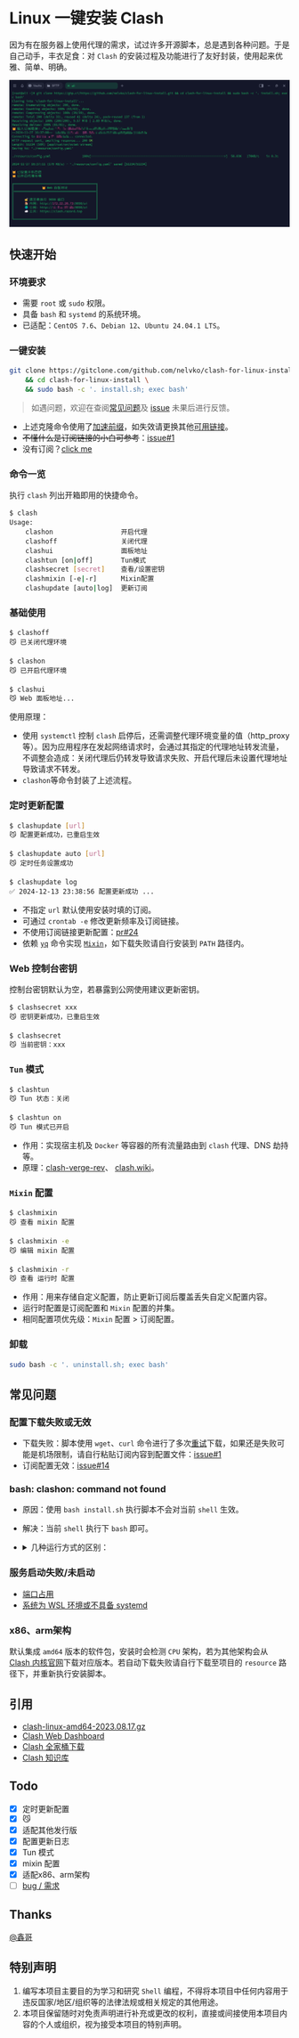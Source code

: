 # Linux 一键安装 Clash

因为有在服务器上使用代理的需求，试过许多开源脚本，总是遇到各种问题。于是自己动手，丰衣足食：对 `Clash` 的安装过程及功能进行了友好封装，使用起来优雅、简单、明确。

![img](resource/preview.png)

## 快速开始

### 环境要求

- 需要 `root` 或 `sudo` 权限。
- 具备 `bash` 和 `systemd` 的系统环境。
- 已适配：`CentOS 7.6`、`Debian 12`、`Ubuntu 24.04.1 LTS`。

### 一键安装

```bash
git clone https://gitclone.com/github.com/nelvko/clash-for-linux-install.git \
	&& cd clash-for-linux-install \
	&& sudo bash -c '. install.sh; exec bash'
```
> 如遇问题，欢迎在查阅[常见问题](#常见问题)及 [issue](https://github.com/nelvko/clash-for-linux-install/issues?q=is%3Aissue) 未果后进行反馈。

- 上述克隆命令使用了[加速前缀](https://gitclone.com/)，如失效请更换其他[可用链接](https://ghproxy.link/)。
- ~~不懂什么是订阅链接的小白可参考~~：[issue#1](https://github.com/nelvko/clash-for-linux-install/issues/1)
- 没有订阅？[click me](https://次元.net/auth/register?code=oUbI)

### 命令一览

执行 `clash` 列出开箱即用的快捷命令。

```bash
$ clash
Usage:                                    
    clashon               	开启代理       
    clashoff              	关闭代理       
    clashui               	面板地址       
    clashtun [on|off]     	Tun模式        
    clashsecret [secret]  	查看/设置密钥  
    clashmixin [-e|-r]    	Mixin配置      
    clashupdate [auto|log]	更新订阅
```

### 基础使用

```bash
$ clashoff
😼 已关闭代理环境

$ clashon
😼 已开启代理环境

$ clashui
😼 Web 面板地址...
```

使用原理：

- 使用 `systemctl` 控制 `clash` 启停后，还需调整代理环境变量的值（http_proxy 等）。因为应用程序在发起网络请求时，会通过其指定的代理地址转发流量，不调整会造成：关闭代理后仍转发导致请求失败、开启代理后未设置代理地址导致请求不转发。
- `clashon`等命令封装了上述流程。

### 定时更新配置

```bash
$ clashupdate [url]
😼 配置更新成功，已重启生效

$ clashupdate auto [url]
😼 定时任务设置成功

$ clashupdate log
✅ 2024-12-13 23:38:56 配置更新成功 ...
```

- 不指定 `url` 默认使用安装时填的订阅。
- 可通过 `crontab -e` 修改更新频率及订阅链接。
- 不使用订阅链接更新配置：[pr#24](https://github.com/nelvko/clash-for-linux-install/pull/24#issuecomment-2565054701)
- 依赖 [`yq`](https://github.com/mikefarah/yq/releases) 命令实现 [`Mixin`](#mixin-配置)，如下载失败请自行安装到 `PATH` 路径内。

### Web 控制台密钥

控制台密钥默认为空，若暴露到公网使用建议更新密钥。

```bash
$ clashsecret xxx
😼 密钥更新成功，已重启生效

$ clashsecret
😼 当前密钥：xxx
```

### `Tun` 模式

```bash
$ clashtun
😼 Tun 状态：关闭

$ clashtun on
😼 Tun 模式已开启
```

- 作用：实现宿主机及 `Docker` 等容器的所有流量路由到 `clash` 代理、DNS 劫持等。
- 原理：[clash-verge-rev](https://www.clashverge.dev/guide/term.html#tun)、 [clash.wiki](https://clash.wiki/premium/tun-device.html)。

### `Mixin` 配置

```bash
$ clashmixin
😼 查看 mixin 配置

$ clashmixin -e
😼 编辑 mixin 配置

$ clashmixin -r
😼 查看 运行时 配置
```

- 作用：用来存储自定义配置，防止更新订阅后覆盖丢失自定义配置内容。
- 运行时配置是订阅配置和 `Mixin` 配置的并集。
- 相同配置项优先级：`Mixin` 配置 > 订阅配置。

### 卸载

```bash
sudo bash -c '. uninstall.sh; exec bash'
```

## 常见问题

### 配置下载失败或无效

- 下载失败：脚本使用 `wget`、`curl` 命令进行了多次[重试](https://github.com/nelvko/clash-for-linux-install/blob/035c85ac92166e95b7503b2a678a6b535fbd4449/script/common.sh#L32-L46)下载，如果还是失败可能是机场限制，请自行粘贴订阅内容到配置文件：[issue#1](https://github.com/nelvko/clash-for-linux-install/issues/1#issuecomment-2066334716)
- 订阅配置无效：[issue#14](https://github.com/nelvko/clash-for-linux-install/issues/14#issuecomment-2513303276)

### bash: clashon: command not found

- 原因：使用 `bash install.sh` 执行脚本不会对当前 `shell` 生效。
- 解决：当前 `shell` 执行下 `bash` 即可。
- <details>

  <summary>几种运行方式的区别：</summary>

	- `bash` 命令运行：当前 `shell` 开启一个子 `shell` 执行脚本，对环境的修改不会作用到当前 `shell`，因此不具备 `clashon`
	  等命令。

	  ```bash
	  # 需要有可执行权限
	  $ ./install.sh
	  # 不需要可执行权限，需要读权限
	  $ bash ./install.sh
	  ```
	- `shell` 内建命令运行：脚本在当前 `shell` 环境中执行，变量和函数的定义对当前 `shell` 有效，`root` 用户推荐这种方式执行脚本。

	  ```bash
	  # 不需要可执行权限，需要读权限
	  $ . install.sh
	  $ source uninstall.sh
	  ```

  </details>

### 服务启动失败/未启动

- [端口占用](https://github.com/nelvko/clash-for-linux-install/issues/15#issuecomment-2507341281)
- [系统为 WSL 环境或不具备 systemd](https://github.com/nelvko/clash-for-linux-install/issues/11#issuecomment-2469817217)

### x86、arm架构

默认集成 `amd64` 版本的软件包，安装时会检测 `CPU` 架构，若为其他架构会从 [Clash 内核官网](https://downloads.clash.wiki/ClashPremium/)下载对应版本。若自动下载失败请自行下载至项目的 `resource` 路径下，并重新执行安装脚本。

## 引用

- [clash-linux-amd64-2023.08.17.gz](https://downloads.clash.wiki/ClashPremium/)
- [Clash Web Dashboard](https://github.com/haishanh/yacd/releases/tag/v0.3.8)
- [Clash 全家桶下载](https://www.clash.la/releases/)
- [Clash 知识库](https://clash.wiki/)

## Todo

- [X] 定时更新配置
- [X] 😼
- [X] 适配其他发行版
- [X] 配置更新日志
- [X] Tun 模式
- [x] mixin 配置
- [x] 适配x86、arm架构
- [ ] [bug / 需求](https://github.com/nelvko/clash-for-linux-install/issues)

## Thanks

[@鑫哥](https://github.com/TrackRay)

## 特别声明

1. 编写本项目主要目的为学习和研究 `Shell` 编程，不得将本项目中任何内容用于违反国家/地区/组织等的法律法规或相关规定的其他用途。
2. 本项目保留随时对免责声明进行补充或更改的权利，直接或间接使用本项目内容的个人或组织，视为接受本项目的特别声明。
